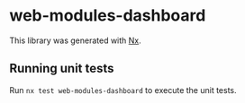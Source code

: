 # web-modules-dashboard

This library was generated with [Nx](https://nx.dev).

## Running unit tests

Run `nx test web-modules-dashboard` to execute the unit tests.
